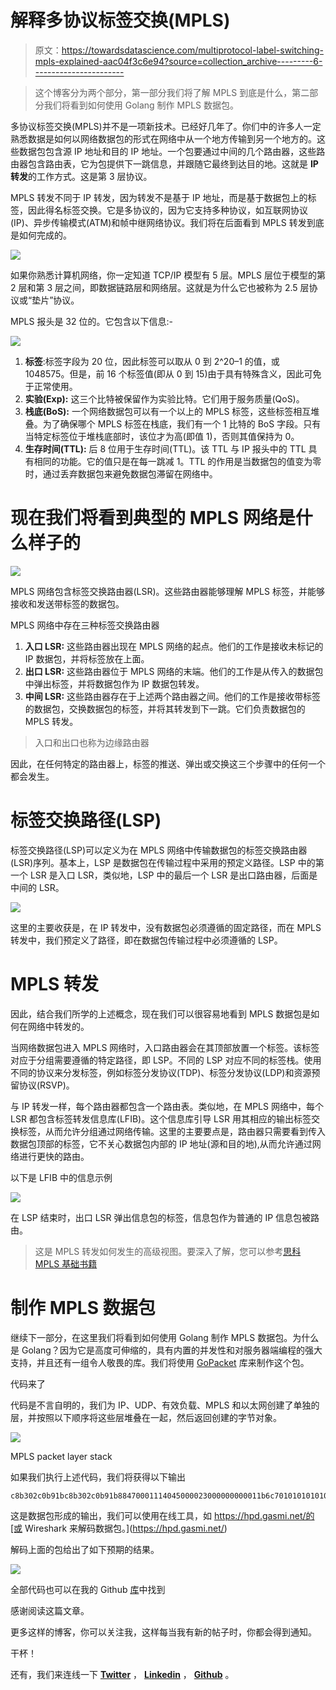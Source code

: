 # 解释多协议标签交换(MPLS)

> 原文：<https://towardsdatascience.com/multiprotocol-label-switching-mpls-explained-aac04f3c6e94?source=collection_archive---------6----------------------->

> 这个博客分为两个部分，第一部分我们将了解 MPLS 到底是什么，第二部分我们将看到如何使用 Golang 制作 MPLS 数据包。

多协议标签交换(MPLS)并不是一项新技术。已经好几年了。你们中的许多人一定熟悉数据是如何以网络数据包的形式在网络中从一个地方传输到另一个地方的。这些数据包包含源 IP 地址和目的 IP 地址。一个包要通过中间的几个路由器，这些路由器包含路由表，它为包提供下一跳信息，并跟随它最终到达目的地。这就是 **IP 转发**的工作方式。这是第 3 层协议。

MPLS 转发不同于 IP 转发，因为转发不是基于 IP 地址，而是基于数据包上的标签，因此得名标签交换。它是多协议的，因为它支持多种协议，如互联网协议(IP)、异步传输模式(ATM)和帧中继网络协议。我们将在后面看到 MPLS 转发到底是如何完成的。

![](img/0f6505d592941311c85d6e4b36952a98.png)

如果你熟悉计算机网络，你一定知道 TCP/IP 模型有 5 层。MPLS 层位于模型的第 2 层和第 3 层之间，即数据链路层和网络层。这就是为什么它也被称为 2.5 层协议或“垫片”协议。

MPLS 报头是 32 位的。它包含以下信息:-

![](img/7fb8dd4b873b08c4723c27c3643a0d10.png)

1.  **标签**:标签字段为 20 位，因此标签可以取从 0 到 2^20–1 的值，或 1048575。但是，前 16 个标签值(即从 0 到 15)由于具有特殊含义，因此可免于正常使用。
2.  **实验(Exp):** 这三个比特被保留作为实验比特。它们用于服务质量(QoS)。
3.  **栈底(BoS):** 一个网络数据包可以有一个以上的 MPLS 标签，这些标签相互堆叠。为了确保哪个 MPLS 标签在栈底，我们有一个 1 比特的 BoS 字段。只有当特定标签位于堆栈底部时，该位才为高(即值 1)，否则其值保持为 0。
4.  **生存时间(TTL):** 后 8 位用于生存时间(TTL)。该 TTL 与 IP 报头中的 TTL 具有相同的功能。它的值只是在每一跳减 1。TTL 的作用是当数据包的值变为零时，通过丢弃数据包来避免数据包滞留在网络中。

# 现在我们将看到典型的 MPLS 网络是什么样子的

![](img/9bbf767969cd493459b43122befe936b.png)

MPLS 网络包含标签交换路由器(LSR)。这些路由器能够理解 MPLS 标签，并能够接收和发送带标签的数据包。

MPLS 网络中存在三种标签交换路由器

1.  **入口 LSR:** 这些路由器出现在 MPLS 网络的起点。他们的工作是接收未标记的 IP 数据包，并将标签放在上面。
2.  **出口 LSR:** 这些路由器位于 MPLS 网络的末端。他们的工作是从传入的数据包中弹出标签，并将数据包作为 IP 数据包转发。
3.  **中间 LSR:** 这些路由器存在于上述两个路由器之间。他们的工作是接收带标签的数据包，交换数据包的标签，并将其转发到下一跳。它们负责数据包的 MPLS 转发。

> 入口和出口也称为边缘路由器

因此，在任何特定的路由器上，标签的推送、弹出或交换这三个步骤中的任何一个都会发生。

# 标签交换路径(LSP)

标签交换路径(LSP)可以定义为在 MPLS 网络中传输数据包的标签交换路由器(LSR)序列。基本上，LSP 是数据包在传输过程中采用的预定义路径。LSP 中的第一个 LSR 是入口 LSR，类似地，LSP 中的最后一个 LSR 是出口路由器，后面是中间的 LSR。

![](img/a1ea657f56792f5722cdc8f9594ade10.png)

这里的主要收获是，在 IP 转发中，没有数据包必须遵循的固定路径，而在 MPLS 转发中，我们预定义了路径，即在数据包传输过程中必须遵循的 LSP。

# MPLS 转发

因此，结合我们所学的上述概念，现在我们可以很容易地看到 MPLS 数据包是如何在网络中转发的。

当网络数据包进入 MPLS 网络时，入口路由器会在其顶部放置一个标签。该标签对应于分组需要遵循的特定路径，即 LSP。不同的 LSP 对应不同的标签栈。使用不同的协议来分发标签，例如标签分发协议(TDP)、标签分发协议(LDP)和资源预留协议(RSVP)。

与 IP 转发一样，每个路由器都包含一个路由表。类似地，在 MPLS 网络中，每个 LSR 都包含标签转发信息库(LFIB)。这个信息库引导 LSR 用其相应的输出标签交换标签，从而允许分组通过网络传输。这里的主要要点是，路由器只需要看到传入数据包顶部的标签，它不关心数据包内部的 IP 地址(源和目的地),从而允许通过网络进行更快的路由。

以下是 LFIB 中的信息示例

![](img/1981f8dc27778be28d563b0c432bda30.png)

在 LSP 结束时，出口 LSR 弹出信息包的标签，信息包作为普通的 IP 信息包被路由。

> 这是 MPLS 转发如何发生的高级视图。要深入了解，您可以参考[思科 MPLS 基础书籍](https://doc.lagout.org/network/Cisco/CCIE/CCIE%20SP/CiscoPress%20-%20MPLS%20Fundamentals.pdf)

# 制作 MPLS 数据包

继续下一部分，在这里我们将看到如何使用 Golang 制作 MPLS 数据包。为什么是 Golang？因为它是高度可伸缩的，具有内置的并发性和对服务器端编程的强大支持，并且还有一组令人敬畏的库。我们将使用 [GoPacket](https://github.com/google/gopacket) 库来制作这个包。

代码来了

代码是不言自明的，我们为 IP、UDP、有效负载、MPLS 和以太网创建了单独的层，并按照以下顺序将这些层堆叠在一起，然后返回创建的字节对象。

![](img/575ebd272e70aca1dabe016ccc37f6f9.png)

MPLS packet layer stack

如果我们执行上述代码，我们将获得以下输出

```
c8b302c0b91bc8b302c0b91b88470001114045000023000000000011b6c7010101010101010107d00bb8000f2b157061796c6f616400000000000000
```

这是数据包形成的输出，我们可以使用在线工具，如 https://hpd.gasmi.net/的[或 Wireshark 来解码数据包。](https://hpd.gasmi.net/)

解码上面的包给出了如下预期的结果。

![](img/dbb09a995bfd5066a1345709fda35959.png)

全部代码也可以在我的 Github [库](https://github.com/mayank408/MPLS-packet)中找到

感谢阅读这篇文章。

更多这样的博客，你可以关注我，这样每当我有新的帖子时，你都会得到通知。

干杯！

还有，我们来连线一下 [**Twitter**](https://twitter.com/mayank_408) ， [**Linkedin**](https://www.linkedin.com/in/mayank-tripathi-a49563126/) ， [**Github**](https://github.com/mayank408) 。